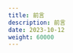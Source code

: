 ```yaml
---
title: 前言
description: 前言
date: 2023-10-12
weight: 60000
---
```

<style>
th, td {
  border: 1px solid rgb(190, 190, 190);
}
</style>
















